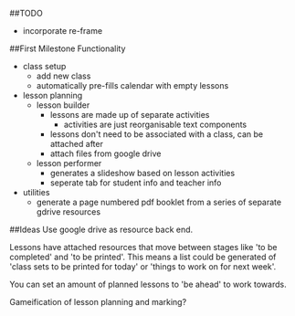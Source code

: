 ##TODO
+ incorporate re-frame

##First Milestone Functionality

+ class setup
  + add new class
  + automatically pre-fills calendar with empty lessons
+ lesson planning
  + lesson builder
    + lessons are made up of separate activities
      + activities are just reorganisable text components
    + lessons don't need to be associated with a class, can be attached after
    + attach files from google drive
  + lesson performer
    + generates a slideshow based on lesson activities
    + seperate tab for student info and teacher info
+ utilities
  + generate a page numbered pdf booklet from a series of separate gdrive resources

##Ideas
Use google drive as resource back end.

Lessons have attached resources that move between stages like 'to be completed' and 'to be printed'. This means a list could be generated of 'class sets to be printed for today' or 'things to work on for next week'.

You can set an amount of planned lessons to 'be ahead' to work towards.

Gameification of lesson planning and marking?
